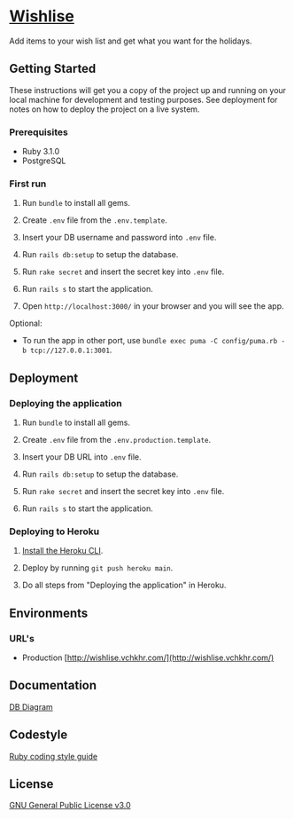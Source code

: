 # [Wishlise](http://wishlise.vchkhr.com/)

Add items to your wish list and get what you want for the holidays.

## Getting Started

These instructions will get you a copy of the project up and running on your local machine for development and testing purposes. See deployment for notes on how to deploy the project on a live system.

### Prerequisites

- Ruby 3.1.0
- PostgreSQL

### First run

1. Run `bundle` to install all gems.

1. Create `.env` file from the `.env.template`.

1. Insert your DB username and password into `.env` file.

1. Run `rails db:setup` to setup the database.

1. Run `rake secret` and insert the secret key into `.env` file.

1. Run `rails s` to start the application.

1. Open `http://localhost:3000/` in your browser and you will see the app.

Optional:

- To run the app in other port, use `bundle exec puma -C config/puma.rb -b tcp://127.0.0.1:3001`.

## Deployment

### Deploying the application

1. Run `bundle` to install all gems.

1. Create `.env` file from the `.env.production.template`.

1. Insert your DB URL into `.env` file.

1. Run `rails db:setup` to setup the database.

1. Run `rake secret` and insert the secret key into `.env` file.

1. Run `rails s` to start the application.


### Deploying to Heroku

1. [Install the Heroku CLI](https://devcenter.heroku.com/articles/git#prerequisites-install-git-and-the-heroku-cli).

1. Deploy by running `git push heroku main`.

1. Do all steps from "Deploying the application" in Heroku.

## Environments

### URL's

* Production [http://wishlise.vchkhr.com/](http://wishlise.vchkhr.com/)

## Documentation

[DB Diagram](https://dbdiagram.io/d/6277c8227f945876b6d7bf3b)

## Codestyle

[Ruby coding style guide](https://github.com/rubocop-hq/ruby-style-guide)

## License

[GNU General Public License v3.0](LICENSE)
